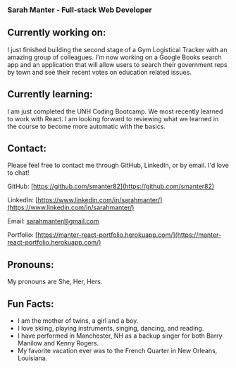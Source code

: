 ### Sarah Manter - Full-stack Web Developer

## Currently working on:

I just finished building the second stage of a Gym Logistical Tracker with an amazing group of colleagues. I'm now working on a Google Books search app and an application that will allow users to search their government reps by town and see their recent votes on education related issues.

## Currently learning:
I am just completed the UNH Coding Bootcamp.  We most recently learned to work with React.  I am looking forward to reviewing what we learned in the course to become more automatic with the basics.

## Contact:

Please feel free to contact me through GitHub, LinkedIn, or by email.  I'd love to chat!

GitHub: [https://github.com/smanter82](https://github.com/smanter82)

LinkedIn: [https://www.linkedin.com/in/sarahmanter/](https://www.linkedin.com/in/sarahmanter/)

Email: sarahmanter@gmail.com

Portfolio:  [https://manter-react-portfolio.herokuapp.com/](https://manter-react-portfolio.herokuapp.com/)

## Pronouns:

My pronouns are She, Her, Hers.

## Fun Facts:

- I am the mother of twins, a girl and a boy.
- I love skiing, playing instruments, singing, dancing, and reading.
- I have performed in Manchester, NH as a backup singer for both Barry Manilow and Kenny Rogers.
- My favorite vacation ever was to the French Quarter in New Orleans, Louisiana.
